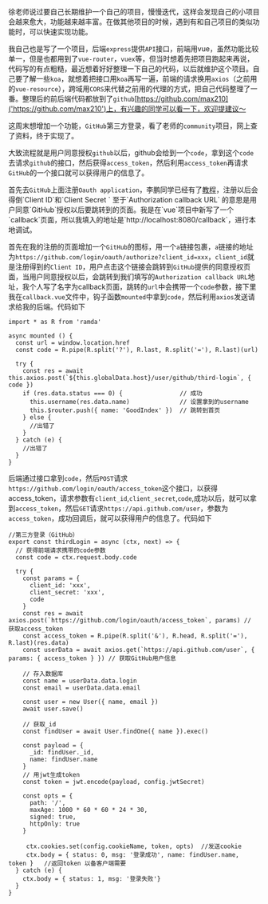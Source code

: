  徐老师说过要自己长期维护一个自己的项目，慢慢迭代，这样会发现自己的小项目会越来愈大，功能越来越丰富。在做其他项目的时候，遇到有和自己项目的类似功能时，可以快速实现功能。

我自己也是写了一个项目，后端`express`提供`API`接口，前端用vue，虽然功能比较单一，但是也都用到了`vue-router`，`vuex`等，但当时想着先把项目跑起来再说，代码写的有点粗糙，最近想着好好整理一下自己的代码，以后就维护这个项目。自己要了解一些`koa`，就想着把接口用`koa`再写一遍，前端的请求换用`axios`（之前用的`vue-resource`），跨域用`CORS`来代替之前用的代理的方式，把自己代码整理了一番。整理后的前后端代码都放到了`github`[https://github.com/max210]('https://github.com/max210')上，有兴趣的同学可以看一下，欢迎提建议～

这周末想增加一个功能，`GitHub`第三方登录，看了老师的`community`项目，网上查了资料，终于实现了。

大致流程就是用户同意授权`github`以后，github会给到一个`code`，拿到这个`code`去请求`github`的接口，然后获得`access_token`，然后利用`access_token`再请求`GitHub`的一个接口就可以获得用户的信息了。

首先去`GitHub`上面注册`Oauth application`，李鹏同学已经有了[教程]('http://xugaoyang.com/post/5ae3258a90919f7d042209c2')，注册以后会得倒`Client ID`和`Client Secret   `
至于`Authorization callback URL` 的意思是用户同意`GitHub`授权以后要跳转到的页面。我是在`vue`项目中新写了一个`callback`页面，所以我填入的地址是`http://localhost:8080/callback`，进行本地调试。

首先在我的注册的页面增加一个`GitHub`的图标，用一个`a`链接包裹，`a`链接的地址为`https://github.com/login/oauth/authorize?client_id=xxx`，`client_id`就是注册得到的`Client ID`，用户点击这个链接会跳转到`GitHub`提供的同意授权页面，当用户同意授权以后，会跳转到我们填写的`Authorization callback URL`地址，我个人写了名字为callback页面，跳转的`url`中会携带一个`code`参数，接下里我在`callback.vue`文件中，钩子函数`mounted`中拿到`code`，然后利用`axios`发送请求给我的后端。代码如下

```
import * as R from 'ramda'

async mounted () {
  const url = window.location.href
  const code = R.pipe(R.split('?'), R.last, R.split('='), R.last)(url)

  try {
    const res = await this.axios.post(`${this.globalData.host}/user/github/third-login`, { code })
    if (res.data.status === 0) {                // 成功
      this.username(res.data.name)              // 设置拿到的username
      this.$router.push({ name: 'GoodIndex' })  // 跳转到首页
    } else {
      //出错了
    }
  } catch (e) {
    //出错了
  }
}
```

后端通过接口拿到`code`，然后`POST`请求`https://github.com/login/oauth/access_token`这个接口，以获得access_token，请求参数有`client_id`,`client_secret`,`code`,成功以后，就可以拿到`access_token`，然后`GET`请求`https://api.github.com/user`，参数为`access_token`，成功回调后，就可以获得用户的信息了。代码如下

```
//第三方登录（GitHub）
export const thirdLogin = async (ctx, next) => {
  // 获得前端请求携带的code参数
  const code = ctx.request.body.code

  try {
    const params = {
      client_id: 'xxx',
      client_secret: 'xxx',
      code
    }
    const res = await axios.post(`https://github.com/login/oauth/access_token`, params) // 获取access_token
    const access_token = R.pipe(R.split('&'), R.head, R.split('='), R.last)(res.data)
    const userData = await axios.get(`https://api.github.com/user`, { params: { access_token } }) // 获取GitHub用户信息

    // 存入数据库
    const name = userData.data.login
    const email = userData.data.email

    const user = new User({ name, email })
    await user.save()

    // 获取_id
    const findUser = await User.findOne({ name }).exec()

    const payload = {
      _id: findUser._id,
      name: findUser.name
    }
    // 用jwt生成token
    const token = jwt.encode(payload, config.jwtSecret)

    const opts = {
      path: '/',
      maxAge: 1000 * 60 * 60 * 24 * 30,
      signed: true,
      httpOnly: true
    }

     ctx.cookies.set(config.cookieName, token, opts)  //发送cookie
     ctx.body = { status: 0, msg: '登录成功', name: findUser.name, token }   //返回token 以备客户端需要
  } catch (e) {
    ctx.body = { status: 1, msg: '登录失败'}
  }
}

```
